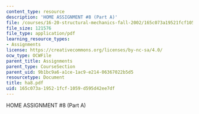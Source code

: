```yaml
---
content_type: resource
description: 'HOME ASSIGNMENT #8 (Part A)'
file: /courses/16-20-structural-mechanics-fall-2002/165c073a19521fcf1059d595d42ee7df_ha8.pdf
file_size: 121576
file_type: application/pdf
learning_resource_types:
- Assignments
license: https://creativecommons.org/licenses/by-nc-sa/4.0/
ocw_type: OCWFile
parent_title: Assignments
parent_type: CourseSection
parent_uid: 9b1bc9a6-a1ce-1ac9-e214-06367022b5d5
resourcetype: Document
title: ha8.pdf
uid: 165c073a-1952-1fcf-1059-d595d42ee7df
---
```

HOME ASSIGNMENT #8 (Part A)